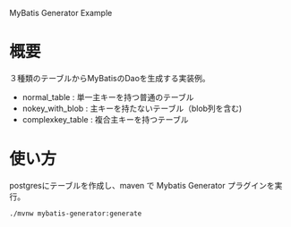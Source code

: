 MyBatis Generator Example

# 概要

３種類のテーブルからMyBatisのDaoを生成する実装例。

- normal_table : 単一主キーを持つ普通のテーブル
- nokey_with_blob : 主キーを持たないテーブル（blob列を含む)
- complexkey_table : 複合主キーを持つテーブル


# 使い方

postgresにテーブルを作成し、maven で Mybatis Generator プラグインを実行。

```shell
./mvnw mybatis-generator:generate
```
